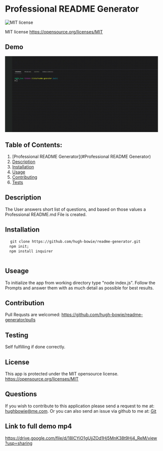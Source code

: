 

  # Professional README Generator

  ![MIT license](https://img.shields.io/badge/License-MIT-yellow.svg)
  
  MIT license https://opensource.org/licenses/MIT


## Demo
<p align="center">
  <img width="700" align="center" src='https://github.com/hugh-bowie/readme-generator/blob/main/assets/readme-demo%20(1).gif' alt='demo'/>
  </p>
  
 
  
  ## Table of Contents:

  1. [Professional README Generator](#Professional README Generator)
  2. [Description](###description)
  3. [Installation](###installation) 
  4. [Usage](###usage) 
  5. [Contributing](###contributing)
  6. [Tests](###tests)
 


  ## Description


  The User answers short list of questions, and based on those values a Professional README.md File is created. 


  ## Installation
  <pre>
  <code>git clone https://github.com/hugh-bowie/readme-generator.git
  npm init;
  npm install inquirer</code>
  </pre>
  
  ## Useage 
  
  To initialize the app from working directory type "node index.js".
  Follow the Prompts and answer them with as much detail as possible for best results.


  ## Contribution

  Pull Requsts are welcomed:
  https://github.com/hugh-bowie/readme-generator/pulls


  ## Testing


  Self fulfilling if done correctly.


  ## License
  
  
  This app is protected under the MIT opensource license.
  https://opensource.org/licenses/MIT


  ## Questions


  If you wish to contribute to this application please send a request to me at: hughbowie@me.com.
  Or you can also send an issue via github to me at: [Git](github.com/hugh-bowie/)


  ## Link to full demo mp4
  
  
  https://drive.google.com/file/d/18ICYiO1gUjjZOd1Hj5MnK38t9Hj4_ReM/view?usp=sharing
